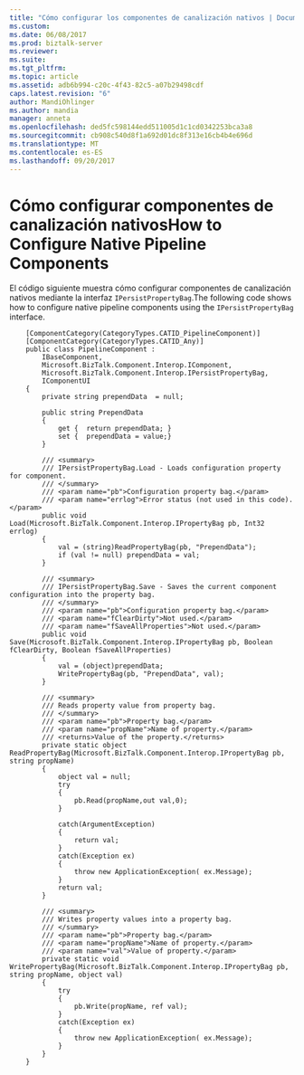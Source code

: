 ```yaml
---
title: "Cómo configurar los componentes de canalización nativos | Documentos de Microsoft"
ms.custom: 
ms.date: 06/08/2017
ms.prod: biztalk-server
ms.reviewer: 
ms.suite: 
ms.tgt_pltfrm: 
ms.topic: article
ms.assetid: adb6b994-c20c-4f43-82c5-a07b29498cdf
caps.latest.revision: "6"
author: MandiOhlinger
ms.author: mandia
manager: anneta
ms.openlocfilehash: ded5fc598144edd511005d1c1cd0342253bca3a8
ms.sourcegitcommit: cb908c540d8f1a692d01dc8f313e16cb4b4e696d
ms.translationtype: MT
ms.contentlocale: es-ES
ms.lasthandoff: 09/20/2017
---
```

# <a name="how-to-configure-native-pipeline-components"></a><span data-ttu-id="315c7-102">Cómo configurar componentes de canalización nativos</span><span class="sxs-lookup"><span data-stu-id="315c7-102">How to Configure Native Pipeline Components</span></span>
<span data-ttu-id="315c7-103">El código siguiente muestra cómo configurar componentes de canalización nativos mediante la interfaz `IPersistPropertyBag`.</span><span class="sxs-lookup"><span data-stu-id="315c7-103">The following code shows how to configure native pipeline components using the `IPersistPropertyBag` interface.</span></span>  
  
```  
    [ComponentCategory(CategoryTypes.CATID_PipelineComponent)]  
    [ComponentCategory(CategoryTypes.CATID_Any)]  
    public class PipelineComponent :   
        IBaseComponent,   
        Microsoft.BizTalk.Component.Interop.IComponent,  
        Microsoft.BizTalk.Component.Interop.IPersistPropertyBag,  
        IComponentUI  
    {  
        private string prependData  = null;  
  
        public string PrependData  
        {  
            get {  return prependData; }  
            set {  prependData = value;}  
        }  
  
        /// <summary>  
        /// IPersistPropertyBag.Load - Loads configuration property for component.  
        /// </summary>  
        /// <param name="pb">Configuration property bag.</param>  
        /// <param name="errlog">Error status (not used in this code).</param>  
        public void Load(Microsoft.BizTalk.Component.Interop.IPropertyBag pb, Int32 errlog)  
        {  
            val = (string)ReadPropertyBag(pb, "PrependData");  
            if (val != null) prependData = val;  
        }  
  
        /// <summary>  
        /// IPersistPropertyBag.Save - Saves the current component configuration into the property bag.  
        /// </summary>  
        /// <param name="pb">Configuration property bag.</param>  
        /// <param name="fClearDirty">Not used.</param>  
        /// <param name="fSaveAllProperties">Not used.</param>  
        public void Save(Microsoft.BizTalk.Component.Interop.IPropertyBag pb, Boolean fClearDirty, Boolean fSaveAllProperties)  
        {  
            val = (object)prependData;  
            WritePropertyBag(pb, "PrependData", val);  
        }  
  
        /// <summary>  
        /// Reads property value from property bag.  
        /// </summary>  
        /// <param name="pb">Property bag.</param>  
        /// <param name="propName">Name of property.</param>  
        /// <returns>Value of the property.</returns>  
        private static object ReadPropertyBag(Microsoft.BizTalk.Component.Interop.IPropertyBag pb, string propName)  
        {  
            object val = null;  
            try  
            {  
                pb.Read(propName,out val,0);  
            }  
  
            catch(ArgumentException)  
            {  
                return val;  
            }  
            catch(Exception ex)  
            {  
                throw new ApplicationException( ex.Message);  
            }  
            return val;  
        }  
  
        /// <summary>  
        /// Writes property values into a property bag.  
        /// </summary>  
        /// <param name="pb">Property bag.</param>  
        /// <param name="propName">Name of property.</param>  
        /// <param name="val">Value of property.</param>  
        private static void WritePropertyBag(Microsoft.BizTalk.Component.Interop.IPropertyBag pb, string propName, object val)  
        {  
            try  
            {  
                pb.Write(propName, ref val);  
            }  
            catch(Exception ex)  
            {  
                throw new ApplicationException( ex.Message);  
            }  
        }  
    }  
```